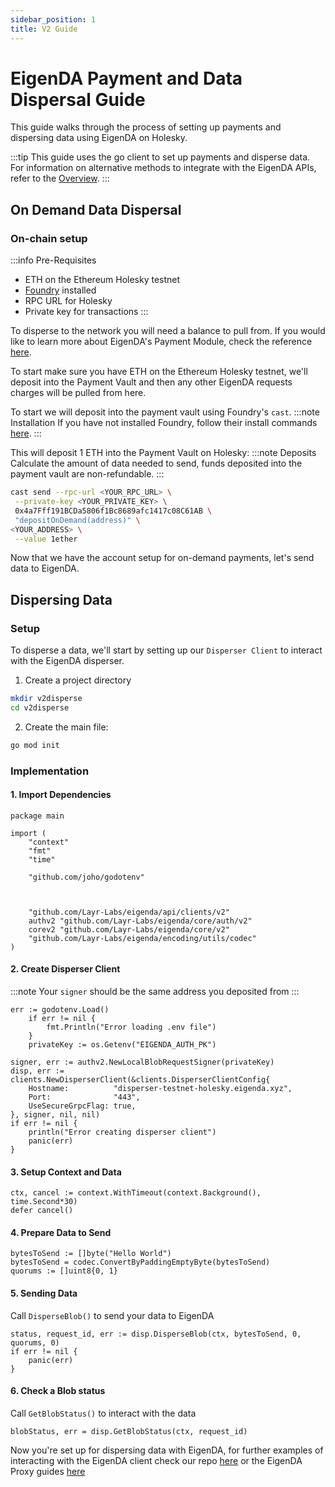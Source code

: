 ```yaml
---
sidebar_position: 1
title: V2 Guide
---
```


# EigenDA Payment and Data Dispersal Guide
This guide walks through the process of setting up payments and dispersing data using EigenDA on Holesky.

:::tip
This guide uses the go client to set up payments and disperse data. For information on alternative methods to integrate with
the EigenDA APIs, refer to the [Overview](../../overview.md). 
:::

## On Demand Data Dispersal
### On-chain setup
:::info Pre-Requisites
- ETH on the Ethereum Holesky testnet
- [Foundry](https://book.getfoundry.sh/getting-started/installation) installed
- RPC URL for Holesky
- Private key for transactions
:::

To disperse to the network you will need a balance to pull from. If you would like to learn more about EigenDA's Payment Module, check the reference [here](../../../core-concepts/payments.md).

To start make sure you have ETH on the Ethereum Holesky testnet, we'll deposit into the Payment Vault and then any other EigenDA requests charges will be pulled from here. 

To start we will deposit into the payment vault using Foundry's `cast`. 
:::note Installation
If you have not installed Foundry, follow their install commands [here](https://book.getfoundry.sh/getting-started/installation). 
:::

This will deposit 1 ETH into the Payment Vault on Holesky:
:::note Deposits
Calculate the amount of data needed to send, funds deposited into the payment vault are non-refundable.
:::

```bash
cast send --rpc-url <YOUR_RPC_URL> \
 --private-key <YOUR_PRIVATE_KEY> \
 0x4a7Fff191BCDa5806f1Bc8689afc1417c08C61AB \
 "depositOnDemand(address)" \
<YOUR_ADDRESS> \
 --value 1ether
```
Now that we have the account setup for on-demand payments, let's send data to EigenDA.

## Dispersing Data
### Setup
To disperse a data, we'll start by setting up our `Disperser Client` to interact with the EigenDA disperser.

1. Create a project directory
```bash
mkdir v2disperse
cd v2disperse
```

2. Create the main file:
```bash
go mod init
```
### Implementation
#### 1. Import Dependencies
```Golang
package main

import (
	"context"
	"fmt"
	"time"

    "github.com/joho/godotenv"

    

	"github.com/Layr-Labs/eigenda/api/clients/v2"
	authv2 "github.com/Layr-Labs/eigenda/core/auth/v2"
	corev2 "github.com/Layr-Labs/eigenda/core/v2"
	"github.com/Layr-Labs/eigenda/encoding/utils/codec"
)
``` 

#### 2. Create Disperser Client
:::note
Your `signer` should be the same address you deposited from
:::
```Golang
err := godotenv.Load()
	if err != nil {
		fmt.Println("Error loading .env file")
	}
	privateKey := os.Getenv("EIGENDA_AUTH_PK")

signer, err := authv2.NewLocalBlobRequestSigner(privateKey)
disp, err := clients.NewDisperserClient(&clients.DisperserClientConfig{
	Hostname:          "disperser-testnet-holesky.eigenda.xyz",
	Port:              "443",
	UseSecureGrpcFlag: true,
}, signer, nil, nil)
if err != nil {
	println("Error creating disperser client")
	panic(err)
}
```


#### 3. Setup Context and Data
```Golang
ctx, cancel := context.WithTimeout(context.Background(), time.Second*30)
defer cancel()
```

#### 4. Prepare Data to Send
```Golang
bytesToSend := []byte("Hello World")
bytesToSend = codec.ConvertByPaddingEmptyByte(bytesToSend)
quorums := []uint8{0, 1}
```
#### 5. Sending Data
Call `DisperseBlob()` to send your data to EigenDA
```Golang
status, request_id, err := disp.DisperseBlob(ctx, bytesToSend, 0, quorums, 0)
if err != nil {
	panic(err)
}
```

#### 6. Check a Blob status
Call `GetBlobStatus()` to interact with the data
```Golang
blobStatus, err = disp.GetBlobStatus(ctx, request_id)
```

Now you're set up for dispersing data with EigenDA, for further examples of interacting with the EigenDA client check our repo [here](https://github.com/Layr-Labs/eigenda/tree/master/api/clients/v2/examples) or the EigenDA Proxy guides [here](../../eigenda-proxy/eigenda-proxy.md)

